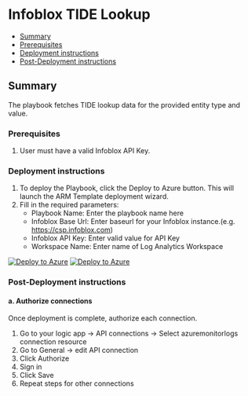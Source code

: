 # Infoblox TIDE Lookup

* [Summary](#Summary)
* [Prerequisites](#Prerequisites)
* [Deployment instructions](#Deployment-instructions)
* [Post-Deployment instructions](#Post-Deployment-instructions)

## Summary<a name="Summary"></a>

The playbook fetches TIDE lookup data for the provided entity type and value.

### Prerequisites<a name="Prerequisites"></a>

1. User must have a valid Infoblox API Key.

### Deployment instructions<a name="Deployment-instructions"></a>

1. To deploy the Playbook, click the Deploy to Azure button. This will launch the ARM Template deployment wizard.
2. Fill in the required parameters:
    * Playbook Name: Enter the playbook name here
    * Infoblox Base Url: Enter baseurl for your Infoblox instance.(e.g. https://csp.infoblox.com)
    * Infoblox API Key: Enter valid value for API Key
    * Workspace Name: Enter name of Log Analytics Workspace

[![Deploy to Azure](https://aka.ms/deploytoazurebutton)](https%3A%2F%2Fportal.azure.com%2F%23create%2FMicrosoft.Template%2Furi%2Fhttps%3A%2F%2Fraw.githubusercontent.com%2FAzure%2FAzure-Sentinel%2Fmaster%2FSolutions%2FInfoblox%2FPlaybooks%2FInfoblox%20TIDE%20Lookup%2Fazuredeploy.json) [![Deploy to Azure](https://aka.ms/deploytoazuregovbutton)](https%3A%2F%2Fportal.azure.us%2F%23create%2FMicrosoft.Template%2Furi%2Fhttps%3A%2F%2Fraw.githubusercontent.com%2FAzure%2FAzure-Sentinel%2Fmaster%2FSolutions%2FInfoblox%2FPlaybooks%2FInfoblox%20TIDE%20Lookup%2Fazuredeploy.json)

### Post-Deployment instructions<a name="Post-Deployment-instructions"></a>

#### a. Authorize connections

Once deployment is complete, authorize each connection.

1. Go to your logic app -> API connections -> Select azuremonitorlogs connection resource
2. Go to General -> edit API connection
3. Click Authorize
4. Sign in
5. Click Save
6. Repeat steps for other connections